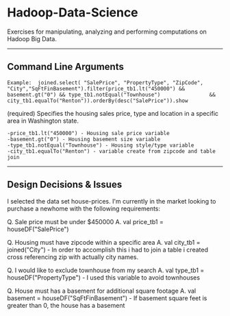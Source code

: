 # Hadoop-Data-Science
Exercises for manipulating, analyzing and performing computations on Hadoop Big Data.

----------------------
Command Line Arguments
----------------------

    Example:  joined.select( "SalePrice", "PropertyType", "ZipCode", "City","SqFtFinBasement").filter(price_tb1.lt("450000") && basement.gt("0") && type_tb1.notEqual("Townhouse")                &&  city_tb1.equalTo("Renton")).orderBy(desc("SalePrice")).show 

  (required) Specifies the housing sales price, type and location in 
  a specific area in Washington state.

    -price_tb1.lt("450000") - Housing sale price variable 
    -basement.gt("0") - Housing basement size variable
    -type_tb1.notEqual("Townhouse") - Housing style/type variable 
    -city_tb1.equalTo("Renton") - variable create from zipcode and table join

-------------------------
Design Decisions & Issues
-------------------------
I selected the data set house-prices. I'm currently in the market looking to purchase a newhome with the following requirements:


Q. Sale price must be under $450000
A. val price_tb1 = houseDF("SalePrice") 
  
Q. Housing must have zipcode within a specific area
A. val city_tb1 = joined("City") - In order to accomplish this i had to join a table i created cross referencing zip with actually city names.

Q. I would like to exclude townhouse from my search
A. val type_tb1 = houseDF("PropertyType") - I used this variable to avoid townhouses 

Q. House must has a basement for additional square footage
A. val basement = houseDF("SqFtFinBasement") - If basement square feet is greater than 0, the house has a basement


